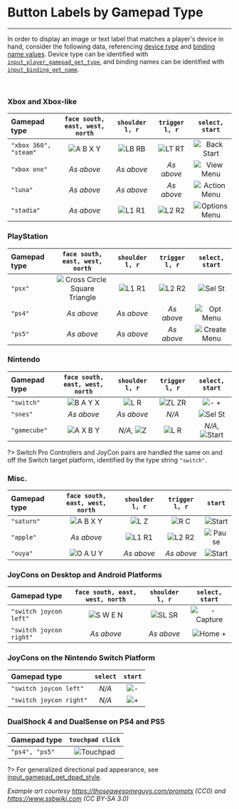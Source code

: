# Button Labels by Gamepad Type

---

In order to display an image or text label that matches a player's device in hand, consider the following data, 
referencing [device type](Functions-(Gamepad)#input_gamepad_get_typegamepadindex) and [binding name values](Binding-Names#gamepad).
Device type can be identified with [`input_player_gamepad_get_type`](Functions-(Players)#input_player_gamepad_get_typeplayerindex), 
and binding names can be identified with [`input_binding_get_name`](Functions-(Bindings)#input_binding_get_namebinding).

&nbsp;

### Xbox and Xbox-like

| Gamepad type             |`face south, east, west, north`| `shoulder l, r`   | `trigger l, r`     | `select, start`          |
|:-------------------------|:-----------------------------:|:-----------------:|:------------------:|:------------------------:|
| `"xbox 360", "steam"`    | ![A B X Y][xb_face]           | ![LB RB][xb_shld] | ![LT RT][xb_trggr] | ![Back Start][xb_meta]   |
| `"xbox one"`             | *As above*                    | *As above*        | *As above*         | ![View Menu][xo_meta]    |
| `"luna"`                 | *As above*                    | *As above*        | *As above*         | ![Action Menu][lu_meta]  |
| `"stadia"`               | *As above*                    | ![L1 R1][ps_shld] | ![L2 R2][ps_trggr] | ![Options Menu][st_meta] |

### PlayStation

| Gamepad type |`face south, east, west, north`            | `shoulder l, r`   | `trigger l, r`     | `select, start`          |
|:-------------|:-----------------------------------------:|:-----------------:|:------------------:|:------------------------:|
| `"psx"`      | ![Cross Circle Square Triangle][ps_face]  | ![L1 R1][ps_shld] | ![L2 R2][ps_trggr] | ![Sel St][ps3_meta]      |
| `"ps4"`      | *As above*                                | *As above*        | *As above*         | ![Opt Menu][ps4_meta]    |
| `"ps5"`      | *As above*                                | *As above*        | *As above*         | ![Create Menu][ps5_meta] |


### Nintendo

| Gamepad type |`face south, east, west, north`| `shoulder l, r`      | `trigger l, r`      | `select, start`          |
|:-------------|:-----------------------------:|:--------------------:|:-------------------:|:------------------------:|
|`"switch"`    | ![B A Y X][nin_face]          | ![L R][nin_shld]     | ![ZL ZR][nin_trggr] | ![- +][nin_meta]         |
|`"snes"`      | *As above*                    | *As above*           | *N/A*               | ![Sel St][sfc_meta]      |
|`"gamecube"`  | ![A X B Y][gc_face]           | *N/A*, ![Z][gc_shld] | ![L R][gc_trggr]    | *N/A*, ![Start][gc_start]|

?> Switch Pro Controllers and JoyCon pairs are handled the same on and off the Switch target platform, identified by the type string `"switch"`.

### Misc.

| Gamepad type |`face south, east, west, north`| `shoulder l, r`  | `trigger l, r`     | `start`             |
|:-------------|:-----------------------------:|:----------------:|:------------------:|:-------------------:|
| `"saturn"`   | ![A B X Y][xb_face]           | ![L Z][sat_shld] | ![R C][sat_trggr]  | ![Start][sat_start] |
| `"apple"`    | *As above*                    | ![L1 R1][ps_shld]| ![L2 R2][ps_trggr] | ![Pause][ap_start]  |
| `"ouya"`     | ![O A U Y][oy_face]           | *As above*       | *As above*         | ![Start][oy_start]  |


### JoyCons on Desktop and Android Platforms

| Gamepad type          |`face south, east, west, north`| `shoulder l, r`   | `select, start`        |
|:----------------------|:-----------------------------:|:-----------------:|:----------------------:|
|`"switch joycon left"` | ![S W E N][jc_face]           | ![SL SR][jc_shld] | ![- Capture][jcl_meta] |
|`"switch joycon right"`| *As above*                    | *As above*        | ![Home +][jcr_meta]    |


### JoyCons on the Nintendo Switch Platform

| Gamepad type          | `select` | `start`         |
|:----------------------|:--------:|:---------------:|
|`"switch joycon left"` | *N/A*    | ![-][jcl_start] |
|`"switch joycon right"`| *N/A*    | ![+][jcr_start] |


### DualShock 4 and DualSense on PS4 and PS5

| Gamepad type   | `touchpad click`       |
|:---------------|:----------------------:|
| `"ps4", "ps5"` | ![Touchpad][ps_touchpad] |

?> For generalized directional pad appearance, see [input_gamepad_get_dpad_style](Functions-(Gamepad)#input_gamepad_get_dpad_stylegamepadindex).

*Example art courtesy https://thoseawesomeguys.com/prompts (CC0) and https://www.ssbwiki.com (CC BY-SA 3.0)*

[xb_face]: https://i.imgur.com/StIK9or.png
[xb_shld]: https://i.imgur.com/W3isGVt.png
[xb_trggr]: https://i.imgur.com/XtrPne2.png
[xb_meta]: https://i.imgur.com/S9lZyQe.png
[ps_face]: https://i.imgur.com/lBwBvfL.png
[ps_shld]: https://i.imgur.com/Y7OzYx5.png
[ps_trggr]: https://i.imgur.com/38ifmTB.png
[ps4_meta]: https://i.imgur.com/3u6CDEl.png
[ps5_meta]: https://i.imgur.com/7k8dZJI.png
[xo_meta]: https://i.imgur.com/YFmYk3A.png
[st_meta]: https://i.imgur.com/e1q0Phl.png
[lu_meta]: https://i.imgur.com/UEbKUhP.png
[ps3_meta]: https://i.imgur.com/MPT3cmA.png
[nin_face]: https://i.imgur.com/OZhHN2h.png
[nin_shld]: https://i.imgur.com/hMP8Esy.png
[nin_trggr]: https://i.imgur.com/Egetbv5.png
[nin_meta]: https://i.imgur.com/Y1HWmkF.png
[gc_face]: https://i.imgur.com/VGJomWe.png
[gc_shld]: https://i.imgur.com/0nt3DqX.png
[gc_trggr]: https://i.imgur.com/GypmO6Z.png
[gc_start]: https://i.imgur.com/9aYN8sf.png
[sat_shld]: https://i.imgur.com/RMb1tVb.png
[sat_trggr]: https://i.imgur.com/gH6IdMN.png
[ap_start]: https://i.imgur.com/SqQJdSB.png
[oy_face]: https://i.imgur.com/dMBObGo.png
[oy_start]: https://i.imgur.com/V6hnmz5.png
[jc_face]: https://i.imgur.com/ynbwHL4.png
[jc_shld]: https://i.imgur.com/jCs47Mj.png
[jcl_meta]: https://i.imgur.com/Cr0AhNw.png
[jcr_meta]: https://i.imgur.com/z0qdUic.png
[jcl_start]: https://i.imgur.com/6QfR7P1.png
[jcr_start]: https://i.imgur.com/ssgumqj.png
[ps_touchpad]: https://i.imgur.com/b3Qai65.png
[sfc_meta]: https://i.imgur.com/RXRxJle.png
[sat_start]: https://i.imgur.com/c5u3a8i.png
